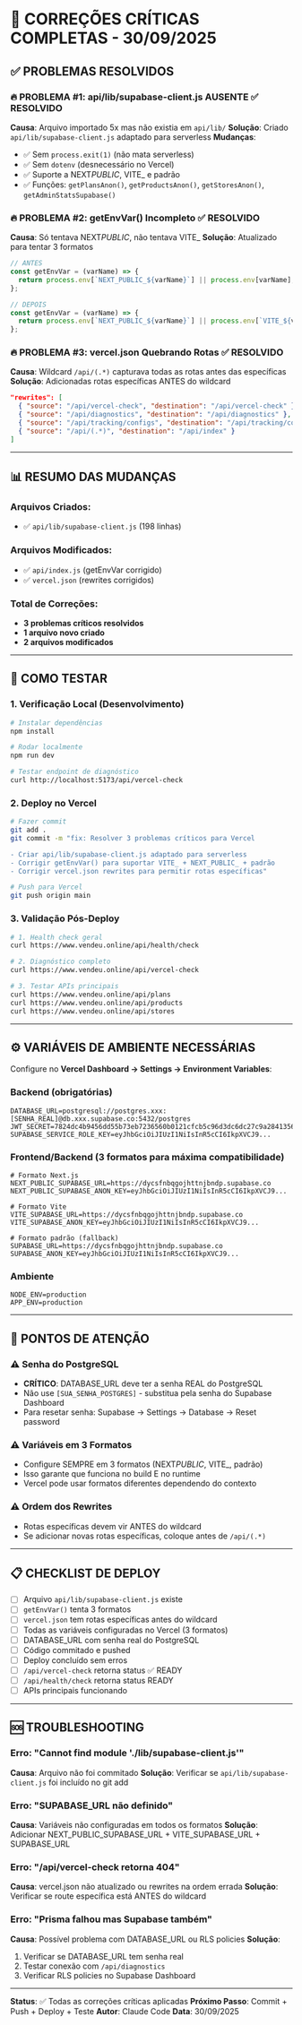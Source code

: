 # 🚨 CORREÇÕES CRÍTICAS COMPLETAS - 30/09/2025

## ✅ **PROBLEMAS RESOLVIDOS**

### 🔥 **PROBLEMA #1: api/lib/supabase-client.js AUSENTE** ✅ RESOLVIDO

**Causa**: Arquivo importado 5x mas não existia em `api/lib/`
**Solução**: Criado `api/lib/supabase-client.js` adaptado para serverless
**Mudanças**:

- ✅ Sem `process.exit(1)` (não mata serverless)
- ✅ Sem `dotenv` (desnecessário no Vercel)
- ✅ Suporte a NEXT*PUBLIC*, VITE\_ e padrão
- ✅ Funções: `getPlansAnon()`, `getProductsAnon()`, `getStoresAnon()`, `getAdminStatsSupabase()`

### 🔥 **PROBLEMA #2: getEnvVar() Incompleto** ✅ RESOLVIDO

**Causa**: Só tentava NEXT*PUBLIC*, não tentava VITE\_
**Solução**: Atualizado para tentar 3 formatos

```javascript
// ANTES
const getEnvVar = (varName) => {
  return process.env[`NEXT_PUBLIC_${varName}`] || process.env[varName];
};

// DEPOIS
const getEnvVar = (varName) => {
  return process.env[`NEXT_PUBLIC_${varName}`] || process.env[`VITE_${varName}`] || process.env[varName];
};
```

### 🔥 **PROBLEMA #3: vercel.json Quebrando Rotas** ✅ RESOLVIDO

**Causa**: Wildcard `/api/(.*)` capturava todas as rotas antes das específicas
**Solução**: Adicionadas rotas específicas ANTES do wildcard

```json
"rewrites": [
  { "source": "/api/vercel-check", "destination": "/api/vercel-check" },
  { "source": "/api/diagnostics", "destination": "/api/diagnostics" },
  { "source": "/api/tracking/configs", "destination": "/api/tracking/configs" },
  { "source": "/api/(.*)", "destination": "/api/index" }
]
```

---

## 📊 **RESUMO DAS MUDANÇAS**

### Arquivos Criados:

- ✅ `api/lib/supabase-client.js` (198 linhas)

### Arquivos Modificados:

- ✅ `api/index.js` (getEnvVar corrigido)
- ✅ `vercel.json` (rewrites corrigidos)

### Total de Correções:

- **3 problemas críticos resolvidos**
- **1 arquivo novo criado**
- **2 arquivos modificados**

---

## 🧪 **COMO TESTAR**

### 1. Verificação Local (Desenvolvimento)

```bash
# Instalar dependências
npm install

# Rodar localmente
npm run dev

# Testar endpoint de diagnóstico
curl http://localhost:5173/api/vercel-check
```

### 2. Deploy no Vercel

```bash
# Fazer commit
git add .
git commit -m "fix: Resolver 3 problemas críticos para Vercel

- Criar api/lib/supabase-client.js adaptado para serverless
- Corrigir getEnvVar() para suportar VITE_ + NEXT_PUBLIC_ + padrão
- Corrigir vercel.json rewrites para permitir rotas específicas"

# Push para Vercel
git push origin main
```

### 3. Validação Pós-Deploy

```bash
# 1. Health check geral
curl https://www.vendeu.online/api/health/check

# 2. Diagnóstico completo
curl https://www.vendeu.online/api/vercel-check

# 3. Testar APIs principais
curl https://www.vendeu.online/api/plans
curl https://www.vendeu.online/api/products
curl https://www.vendeu.online/api/stores
```

---

## ⚙️ **VARIÁVEIS DE AMBIENTE NECESSÁRIAS**

Configure no **Vercel Dashboard → Settings → Environment Variables**:

### Backend (obrigatórias)

```
DATABASE_URL=postgresql://postgres.xxx:[SENHA_REAL]@db.xxx.supabase.co:5432/postgres
JWT_SECRET=7824dc4b9456dd55b73eb7236560b0121cfcb5c96d3dc6dc27c9a2841356ac6762bc9b933477313ff1e56cd022d8284e550ceb8e2778c0403e644ddec35bf653
SUPABASE_SERVICE_ROLE_KEY=eyJhbGciOiJIUzI1NiIsInR5cCI6IkpXVCJ9...
```

### Frontend/Backend (3 formatos para máxima compatibilidade)

```
# Formato Next.js
NEXT_PUBLIC_SUPABASE_URL=https://dycsfnbqgojhttnjbndp.supabase.co
NEXT_PUBLIC_SUPABASE_ANON_KEY=eyJhbGciOiJIUzI1NiIsInR5cCI6IkpXVCJ9...

# Formato Vite
VITE_SUPABASE_URL=https://dycsfnbqgojhttnjbndp.supabase.co
VITE_SUPABASE_ANON_KEY=eyJhbGciOiJIUzI1NiIsInR5cCI6IkpXVCJ9...

# Formato padrão (fallback)
SUPABASE_URL=https://dycsfnbqgojhttnjbndp.supabase.co
SUPABASE_ANON_KEY=eyJhbGciOiJIUzI1NiIsInR5cCI6IkpXVCJ9...
```

### Ambiente

```
NODE_ENV=production
APP_ENV=production
```

---

## 🎯 **PONTOS DE ATENÇÃO**

### ⚠️ Senha do PostgreSQL

- **CRÍTICO**: DATABASE_URL deve ter a senha REAL do PostgreSQL
- Não use `[SUA_SENHA_POSTGRES]` - substitua pela senha do Supabase Dashboard
- Para resetar senha: Supabase → Settings → Database → Reset password

### ⚠️ Variáveis em 3 Formatos

- Configure SEMPRE em 3 formatos (NEXT*PUBLIC*, VITE\_, padrão)
- Isso garante que funciona no build E no runtime
- Vercel pode usar formatos diferentes dependendo do contexto

### ⚠️ Ordem dos Rewrites

- Rotas específicas devem vir ANTES do wildcard
- Se adicionar novas rotas específicas, coloque antes de `/api/(.*)`

---

## 📋 **CHECKLIST DE DEPLOY**

- [ ] Arquivo `api/lib/supabase-client.js` existe
- [ ] `getEnvVar()` tenta 3 formatos
- [ ] `vercel.json` tem rotas específicas antes do wildcard
- [ ] Todas as variáveis configuradas no Vercel (3 formatos)
- [ ] DATABASE_URL com senha real do PostgreSQL
- [ ] Código commitado e pushed
- [ ] Deploy concluído sem erros
- [ ] `/api/vercel-check` retorna status ✅ READY
- [ ] `/api/health/check` retorna status READY
- [ ] APIs principais funcionando

---

## 🆘 **TROUBLESHOOTING**

### Erro: "Cannot find module './lib/supabase-client.js'"

**Causa**: Arquivo não foi commitado
**Solução**: Verificar se `api/lib/supabase-client.js` foi incluído no git add

### Erro: "SUPABASE_URL não definido"

**Causa**: Variáveis não configuradas em todos os formatos
**Solução**: Adicionar NEXT_PUBLIC_SUPABASE_URL + VITE_SUPABASE_URL + SUPABASE_URL

### Erro: "/api/vercel-check retorna 404"

**Causa**: vercel.json não atualizado ou rewrites na ordem errada
**Solução**: Verificar se route específica está ANTES do wildcard

### Erro: "Prisma falhou mas Supabase também"

**Causa**: Possível problema com DATABASE_URL ou RLS policies
**Solução**:

1. Verificar se DATABASE_URL tem senha real
2. Testar conexão com `/api/diagnostics`
3. Verificar RLS policies no Supabase Dashboard

---

**Status**: ✅ Todas as correções críticas aplicadas
**Próximo Passo**: Commit + Push + Deploy + Teste
**Autor**: Claude Code
**Data**: 30/09/2025
